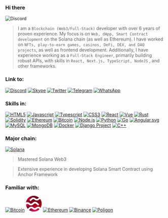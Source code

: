  ### Hi there
<img src="https://media.giphy.com/media/n1NLjLW22bhxUKCfyD/giphy.gif" width="80" title="Discord">

>I am a ``` Blockchain (Web3/Full-Stack) ``` developer with over 6 years of proven experience. My focus is on ``` Web, dApp, Smart Contract development ``` on the Solana chain (as well as Ethereum). I have worked on ``` NFTs, play-to-earn games, casinos, DeFi, DEX, and DAO projects ```, as well as frontend development. Additionally, I have experience working as a ``` Full-Stack Engineer ```, primarily building robust APIs, with skills in ``` React, Next.js, TypeScript, NodeJS ``` , and other frameworks.

### Link to:
<a href = "https://discord.com/channels/@user/1227306167399612488"><img src="https://edent.github.io/SuperTinyIcons/images/svg/discord.svg" width="50" title="Discord"></a>
<a href = "https://web.skype.com/8:live:.cid.27aeb1981557f74c?inviteId=yG5gKNXqR69e&correlationId=d1e155b3-f289-4269-b589-b4a9c6b75bd6"><img src="https://edent.github.io/SuperTinyIcons/images/svg/skype.svg" width="50" title="Skype"></a>
<a href = "https://twitter.com/sol_maxi_dev"><img src="https://edent.github.io/SuperTinyIcons/images/svg/twitter.svg" width="50" title="Twitter"></a>
<a href = "https://t.me/HarmoniTechTeam"><img src="https://edent.github.io/SuperTinyIcons/images/svg/telegram.svg" width="50" title="Telegram"></a>
<a href = "https://wa.me/13137423660"><img src="https://edent.github.io/SuperTinyIcons/images/svg/whatsapp.svg" width="50" title="WhatsApp"></a>
### Skills in:
<a href = "#"><img src="https://edent.github.io/SuperTinyIcons/images/svg/html5.svg" width="50" title="HTML5"></a>
<a href = "#"><img src="https://edent.github.io/SuperTinyIcons/images/svg/javascript.svg" width="50" title="Javascript"></a>
<a href = "#"><img src="https://edent.github.io/SuperTinyIcons/images/svg/typescript.svg" width="50" title="Typescript"></a>
<a href = "#"><img src="https://edent.github.io/SuperTinyIcons/images/svg/css3.svg" width="50" title="CSS3"></a>
<a href = "#"><img src="https://edent.github.io/SuperTinyIcons/images/svg/react.svg" width="50" title="React"></a>
<a href = "#"><img src="https://edent.github.io/SuperTinyIcons/images/svg/vue.svg" width="50" title="Vue"></a>
<a href = "#"><img src="https://edent.github.io/SuperTinyIcons/images/svg/rust.svg" width="50" title="Rust"></a>
<a href = "#"><img src="https://edent.github.io/SuperTinyIcons/images/svg/solidity.svg" width="50" title="Solidity"></a>
<a href = "#"><img src="https://edent.github.io/SuperTinyIcons/images/svg/ethereum.svg" width="50" title="Ethereum"></a>
<a href = "#"><img src="https://edent.github.io/SuperTinyIcons/images/svg/bitcoin.svg" width="50" title="Bitcoin"></a>
<a href = "#"><img src="https://edent.github.io/SuperTinyIcons/images/svg/nodejs.svg" width="50" title="Node.js"></a>
<a href = "#"><img src="https://edent.github.io/SuperTinyIcons/images/svg/python.svg" width="50" title="Python"></a>
<a href = "#"><img src="https://edent.github.io/SuperTinyIcons/images/svg/go.svg" width="50" title="Go"></a>
<a href = "#"><img src="https://edent.github.io/SuperTinyIcons/images/svg/angular.svg" width="50" title="Angular.svg"></a>
<a href = "#"><img src="https://edent.github.io/SuperTinyIcons/images/svg/mysql.svg" width="50" title="MySQL"></a>
<a href = "#"><img src="https://edent.github.io/SuperTinyIcons/images/svg/mongodb.svg" width="50" title="MongoDB"></a>
<a href = "#"><img src="https://edent.github.io/SuperTinyIcons/images/svg/docker.svg" width="50" title="Docker"></a>
<a href = "#"><img src="https://edent.github.io/SuperTinyIcons/images/svg/djangoproject.svg" width="50" title="Django Project"></a>
<a href = "#"><img src="https://edent.github.io/SuperTinyIcons/images/svg/cplusplus.svg" width="50" title="C++"></a>
### Major chain:
<a href = "#"><img src="https://camo.githubusercontent.com/bb5fb828a63292e68a53977854a258e04976ed0b334cb705767d968c6231bb2a/68747470733a2f2f7365656b6c6f676f2e636f6d2f696d616765732f532f736f6c616e612d736f6c2d6c6f676f2d313238323841443233442d7365656b6c6f676f2e636f6d2e706e673f763d363337393434343438383930303030303030" width="60" title="Solana"></a>
> Mastered Solana Web3

> Extensive experience in developing Solana Smart Contract using Anchor Framework
### Familiar with: 
<a href = "#"><img src="https://camo.githubusercontent.com/935fa4512112cfcf3294394737dfc998e43074ed75d0c78cf4495e4e750b3c69/68747470733a2f2f7265732e636f696e70617065722e636f6d2f636f696e70617065722f626974636f696e5f6274635f6c6f676f5f363263353962383237652e706e67" width="50" title="Bitcoin"></a>
<a href = "#"><img src="https://github.com/HarmoniTech/HarmoniTech/raw/main/img/logo/Sei.png" width="50" title="SEI"></a>
<a href = "#"><img src="https://camo.githubusercontent.com/a558c697f75b1838c22714b488119106d83d8238a9344b8c0c8dad418729f8f7/68747470733a2f2f7365656b6c6f676f2e636f6d2f696d616765732f452f657468657265756d2d6c6f676f2d454336434442413435422d7365656b6c6f676f2e636f6d2e706e67" width="50" title="Ethereum"></a>
<a href = "#"><img src="https://camo.githubusercontent.com/34e04aaeafcd472a67b3929396aaefdac0769dae7c000ef6f3f71ddc2142fb04/68747470733a2f2f7365656b6c6f676f2e636f6d2f696d616765732f422f62696e616e63652d636f696e2d626e622d6c6f676f2d434439344343364433312d7365656b6c6f676f2e636f6d2e706e67" width="50" title="Binance"></a>
<a href = "#"><img src="https://camo.githubusercontent.com/83bdc2eb7ff097fb44861060babe079c3b009040f7d807156b4f4b6a82be2af5/68747470733a2f2f7365656b6c6f676f2e636f6d2f696d616765732f502f706f6c79676f6e2d6d617469632d6c6f676f2d314446444133413341382d7365656b6c6f676f2e636f6d2e706e67" width="50" title="Poligon"></a>
